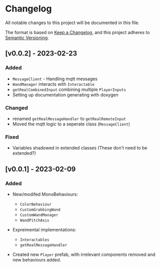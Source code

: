 # Changelog

All notable changes to this project will be documented in this file.

The format is based on [Keep a Changelog](https://keepachangelog.com/en/1.0.0/),
and this project adheres to [Semantic Versioning](https://semver.org/spec/v2.0.0.html).

## [v0.0.2] - 2023-02-23
### Added
- `MessageClient` - Handling mqtt messages
- `WandManager` interacts with `Interactable`
- `getRealCombinedInput` combining multiple `PlayerInputs`
- Setting up documentation generating with doxygen

### Changed
- renamed `getRealMessageHandler` to `getRealRemoteInput`
- Moved the mqtt logic to a seperate class (`MessageClient`)

### Fixed
- Variables shadowed in extended classes (These don't need to be extended?)

## [v0.0.1] - 2023-02-09
### Added
- New/modifed MonoBehaviours:
  - `ColorBehaviour`
  - `CustomGrabbingWand`
  - `CustomWandManager`
  - `WandPitchAxis`

- Expreimental implementations:
  - `Interactables`
  - `getRealMessageHandler`
  
- Created new `Player` prefab, with irrelevant components removed and new behaviours added.
